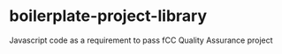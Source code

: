# boilerplate-project-library
Javascript code as a requirement to pass fCC Quality Assurance project

